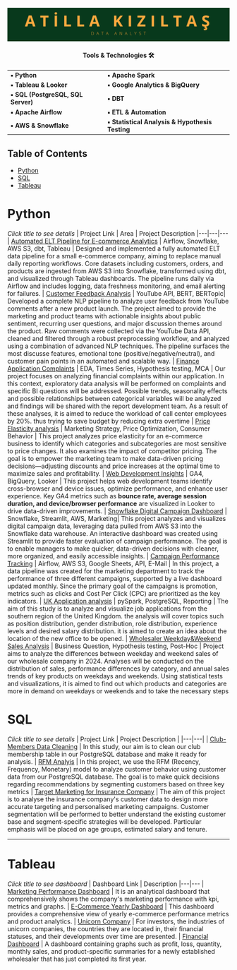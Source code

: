 ![image](https://github.com/AtilaKzlts/IT-Survey/blob/main/assets/pics/readme.png)

<div align="center">
  <h4>Tools & Technologies 🛠 </h4>
  <table>
    <tr>
      <td><b>▪ Python</b></td>
      <td><b>▪ Apache Spark </b></td>
    </tr>
    <tr>
      <td><b>▪ Tableau & Looker</b></td>
      <td><b>▪ Google Analytics & BigQuery</b></td>
    </tr>
    <tr>
      <td><b>▪ SQL (PostgreSQL, SQL Server) </b></td>
      <td><b>▪ DBT</b></td>
    </tr>
    <tr>
      <td><b>▪ Apache Airflow</b></td>
      <td><b>▪ ETL & Automation</b></td>
    </tr>
    <tr>
      <td><b>▪ AWS & Snowflake </b></td>
      <td><b>▪ Statistical Analysis & Hypothesis Testing</b></td>
    </tr>
  </table>
</div>



## Table of Contents

- [Python](#python)
- [SQL](#sql)
- [Tableau](#tableau)

# Python
*Click title to see details*
| Project Link | Area | Project Description 
|---|---|---
| [Automated ELT Pipeline for E-commerce Analytics](https://github.com/AtilaKzlts/ELT-Pipeline) | Airflow, Snowflake, AWS S3, dbt, Tableau |  Designed and implemented a fully automated ELT data pipeline for a small e-commerce company, aiming to replace manual daily reporting workflows. Core datasets including customers, orders, and products are ingested from AWS S3 into Snowflake, transformed using dbt, and visualized through Tableau dashboards. The pipeline runs daily via Airflow and includes logging, data freshness monitoring, and email alerting for failures.
| [Customer Feedback Analysis](https://github.com/AtilaKzlts/Youtube-Sentiment-Topic) | YouTube API, BERT, BERTopic| Developed a complete NLP pipeline to analyze user feedback from YouTube comments after a new product launch. The project aimed to provide the marketing and product teams with actionable insights about public sentiment, recurring user questions, and major discussion themes around the product. Raw comments were collected via the YouTube Data API, cleaned and filtered through a robust preprocessing workflow, and analyzed using a combination of advanced NLP techniques. The pipeline surfaces the most discusse features, emotional tone (positive/negative/neutral), and customer pain points in an automated and scalable way.
| [Finance Application Complaints](https://github.com/AtilaKzlts/Finance-Application-Complaints) | EDA, Times Series, Hypothesis testing, MCA  | Our project focuses on analyzing financial complaints within our application. In this context, exploratory data analysis will be performed on complaints and specific BI questions will be addressed. Possible trends, seasonality effects and possible relationships between categorical variables will be analyzed and findings will be shared with the report development team. As a result of these analyses, it is aimed to reduce the workload of call center employees by 20%. thus trying to save budget by reducing extra overtime
| [Price Elasticity analysis](https://github.com/AtilaKzlts/Price-Elasticity-Analysis/tree/main) |  Marketing Strategy,  Price  Optimization, Consumer Behavior  |  This project analyzes price elasticity for an e-commerce business to identify which categories and subcategories are most sensitive to price changes. It also examines the impact of competitor pricing. The goal is to empower the marketing team to make data-driven pricing decisions—adjusting discounts and price increases at the optimal time to maximize sales and profitability.
| [Web Development Insights](https://github.com/AtilaKzlts/Device-and-Browser-Performance-Analysis) | GA4, BigQuery, Looker | This project helps web development teams identify cross-browser and device issues, optimize performance, and enhance user experience. Key GA4 metrics such as **bounce rate, average session duration, and device/browser performance** are visualized in Looker to drive data-driven improvements.
| [Snowflake Digital Campaign Dashboard](https://github.com/AtilaKzlts/Snowflake-Streamlit/tree/main) | Snowflake, Streamlit, AWS, Marketing| This project analyzes and visualizes digital campaign data, leveraging data pulled from AWS S3 into the Snowflake data warehouse. An interactive dashboard was created using Streamlit to provide faster evaluation of campaign performance. The goal is to enable managers to make quicker, data-driven decisions with cleaner, more organized, and easily accessible insights.
| [Campaign Performance Tracking](https://github.com/AtilaKzlts/Airflow-Campaign) | Airflow, AWS S3, Google Sheets, API, E-Mail | In this project, a data pipeline was created for the marketing department to track the performance of three different campaigns, supported by a live dashboard updated monthly. Since the primary goal of the campaigns is promotion, metrics such as clicks and Cost Per Click (CPC) are prioritized as the key indicators.
| [UK Application analysis](https://github.com/AtilaKzlts/Application-Analyis) | pySpark, PostgreSQL, Reporting  |  The aim of this study is to analyze and visualize job applications from the southern region of the United Kingdom. the analysis will cover topics such as position distribution, gender distribution, role distribution, experience levels and desired salary distribution. it is aimed to create an idea about the location of the new office to be opened.
| [Wholesaler Weekday&Weekend Sales Analysis](https://github.com/AtilaKzlts/Wholesaler-Analysis) | Business Question, Hypothesis testing, Post-Hoc  |  Project aims to analyze the differences between weekday and weekend sales of our wholesale company in 2024. Analyses will be conducted on the distribution of sales, performance differences by category, and annual sales trends of key products on weekdays and weekends. Using statistical tests and visualizations, it is aimed to find out which products and categories are more in demand on weekdays or weekends and to take the necessary steps

# SQL
*Click title to see details*
| Project Link | Project Description | 
|---|---|
| [Club-Members Data Cleaning](https://github.com/AtilaKzlts/SQL-Cleaner/tree/main) |  In this study, our aim is to clean our club membership table in our PostgreSQL database and make it ready for analysis.
| [RFM Analyis](https://github.com/AtilaKzlts/RFM-SQL) |  In this project, we use the RFM (Recency, Frequency, Monetary) model to analyze customer behavior using customer data from our PostgreSQL database. The goal is to make quick decisions regarding recommendations by segmenting customers based on three key metrics
| [Target Marketing for Insurance Company](https://github.com/AtilaKzlts/Target-Marketing)  |  The aim of this project is to analyse the insurance company's customer data to design more accurate targeting and personalised marketing campaigns. Customer segmentation will be performed to better understand the existing customer base and segment-specific strategies will be developed. Particular emphasis will be placed on age groups, estimated salary and tenure.

***

# Tableau
*Click title to see dashboard*
| Dashboard Link |  Description 
|---|---
| [Marketing Performance Dashboard](https://public.tableau.com/app/profile/atilla.kiziltas/viz/MarketingPerformance_17402349899520/Dashboard2) |  It is an analytical dashboard that comprehensively shows the company's marketing performance with kpi, metrics and graphs.
| [E-Commerce Yearly Dashboard](https://public.tableau.com/app/profile/atilla.kiziltas/viz/e-commerce_17078405040010/Dashboard1) | This dashboard provides a comprehensive view of yearly e-commerce performance metrics and product analytics. 
| [Unicorn Company](https://public.tableau.com/app/profile/atilla.kiziltas/viz/The_Unicorns/Dashboard1) |  For investors, the industries of unicorn companies, the countries they are located in, their financial statuses, and their developments over time are presented.
| [Financial Dashboard](https://public.tableau.com/app/profile/atilla.kiziltas/viz/financial_sum/en_yen) |  A dashboard containing graphs such as profit, loss, quantity, monthly sales, and product-specific summaries for a newly established wholesaler that has just completed its first year.


